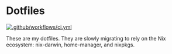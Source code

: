 # Dotfiles

[![.github/workflows/ci.yml](https://github.com/garrettmichaelgeorge/dotfiles/actions/workflows/ci.yml/badge.svg)](https://github.com/garrettmichaelgeorge/dotfiles/actions/workflows/ci.yml)

These are my dotfiles. They are slowly migrating to rely on the Nix ecosystem: nix-darwin, home-manager, and nixpkgs.
